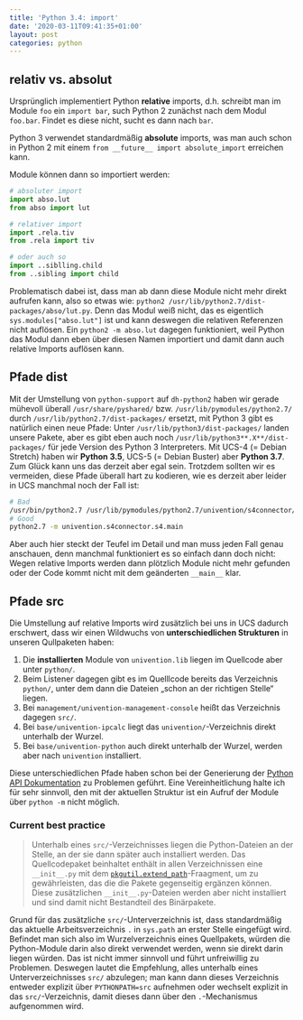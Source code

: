 ```yaml
---
title: 'Python 3.4: import'
date: '2020-03-11T09:41:35+01:00'
layout: post
categories: python
---
```


## relativ vs. absolut

Ursprünglich implementiert Python **relative** imports, d.h. schreibt man im Module `foo` ein `import bar`, such Python 2 zunächst nach dem Modul `foo.bar`.
Findet es diese nicht, sucht es dann nach `bar`.

Python 3 verwendet standardmäßig **absolute** imports, was man auch schon in Python 2 mit einem `from __future__ import absolute_import` erreichen kann.

Module können dann so importiert werden:
```python
# absoluter import
import abso.lut
from abso import lut

# relativer import
import .rela.tiv
from .rela import tiv

# oder auch so
import ..siblling.child
from ..sibling import child
```

Problematisch dabei ist, dass man ab dann diese Module nicht mehr direkt aufrufen kann, also so etwas wie: `python2 /usr/lib/python2.7/dist-packages/abso/lut.py`.
Denn das Modul weiß nicht, das es eigentlich `sys.modules["abso.lut"]` ist und kann deswegen die relativen Referenzen nicht auflösen.
Ein `python2 -m abso.lut` dagegen funktioniert, weil Python das Modul dann eben über diesen Namen importiert und damit dann auch relative Imports auflösen kann.

## Pfade dist

Mit der Umstellung von `python-support` auf `dh-python2` haben wir gerade mühevoll überall `/usr/share/pyshared/` bzw. `/usr/lib/pymodules/python2.7/` durch `/usr/lib/python2.7/dist-packages/` ersetzt, mit Python 3 gibt es natürlich einen neue Pfade:
Unter `/usr/lib/python3/dist-packages/` landen unsere Pakete, aber es gibt eben auch noch `/usr/lib/python3**.X**/dist-packages/` für jede Version des Python 3 Interpreters.
Mit UCS-4 (= Debian Stretch) haben wir **Python 3.5**, UCS-5 (= Debian Buster) aber **Python 3.7**. Zum Glück kann uns das derzeit aber egal sein.
Trotzdem sollten wir es vermeiden, diese Pfade überall hart zu kodieren, wie es derzeit aber leider in UCS manchmal noch der Fall ist:
```bash
# Bad
/usr/bin/python2.7 /usr/lib/pymodules/python2.7/univention/s4connector/s4/main.py
# Good
python2.7 -m univention.s4connector.s4.main
```

Aber auch hier steckt der Teufel im Detail und man muss jeden Fall genau anschauen, denn manchmal funktioniert es so einfach dann doch nicht:
Wegen relative Imports werden dann plötzlich Module nicht mehr gefunden oder der Code kommt nicht mit dem geänderten `__main__` klar.

## Pfade src

Die Umstellung auf relative Imports wird zusätzlich bei uns in UCS dadurch erschwert, dass wir einen Wildwuchs von **unterschiedlichen Strukturen** in unseren Qullpaketen haben:

1. Die **installierten** Module von `univention.lib` liegen im Quellcode aber unter `python/`.
2. Beim Listener dagegen gibt es im Quelllcode bereits das Verzeichnis `python/`, unter dem dann die Dateien „schon an der richtigen Stelle“ liegen.
3. Bei `management/univention-management-console` heißt das Verzeichnis dagegen `src/`.
4. Bei `base/univention-ipcalc` liegt das `univention/`-Verzeichnis direkt unterhalb der Wurzel.
5. Bei `base/univention-python` auch direkt unterhalb der Wurzel, werden aber nach `univention` installiert.

Diese unterschiedlichen Pfade haben schon bei der Generierung der [Python API Dokumentation](https://docs.software-univention.de/ucs-python-api/) zu Problemen geführt.
Eine Vereinheitlichung halte ich für sehr sinnvoll, den mit der aktuellen Struktur ist ein Aufruf der Module über `python -m` nicht möglich.

### Current best practice

> Unterhalb eines `src/`-Verzeichnisses liegen die Python-Dateien an der Stelle, an der sie dann später auch installiert werden.
> Das Quellcodepaket beinhaltet enthält in allen Verzeichnissen eine `__init__.py` mit dem [`pkgutil.extend_path`](https://docs.python.org/3/library/pkgutil.html#pkgutil.extend_path)-Fraagment, um zu gewährleisten, das die die Pakete gegenseitig ergänzen können.
> Diese zusätzlichen `__init__.py`-Dateien werden aber nicht installiert und sind damit nicht Bestandteil des Binärpakete.

Grund für das zusätzliche `src/`-Unterverzeichnis ist, dass standardmäßig das aktuelle Arbeitsverzeichnis `.` in `sys.path` an erster Stelle eingefügt wird.
Befindet man sich also im Wurzelverzeichnis eines Quellpakets, würden die Python-Module darin also direkt verwendet werden, wenn sie direkt darin liegen würden.
Das ist nicht immer sinnvoll und führt unfreiwillig zu Problemen.
Deswegen lautet die Empfehlung, alles unterhalb eines Unterverzeichnisses `src/` abzulegen;
man kann dann dieses Verzeichnis entweder explizit über `PYTHONPATH=src` aufnehmen oder wechselt explizit in das `src/`-Verzeichnis, damit dieses dann über den `.`-Mechanismus aufgenommen wird.
